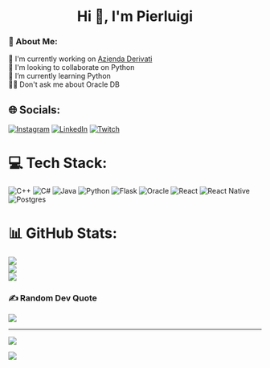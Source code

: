 <h1 align="center">Hi 👋, I'm Pierluigi</h1>

### 💫 About Me:
🔭 I'm currently working on [Azienda Derivati](https://github.com/P13rlU/Aziende_Derivati)<br>👯 I'm looking to collaborate on Python<br>🌱 I’m currently learning Python<br>💬🚫 Don't ask me about Oracle DB


## 🌐 Socials:
[![Instagram](https://img.shields.io/badge/Instagram-%23E4405F.svg?logo=Instagram&logoColor=white)](https://instagram.com/@p13r_._) [![LinkedIn](https://img.shields.io/badge/LinkedIn-%230077B5.svg?logo=linkedin&logoColor=white)](https://linkedin.com/in/pierluigibuttazzo) [![Twitch](https://img.shields.io/badge/Twitch-%239146FF.svg?logo=Twitch&logoColor=white)](https://twitch.tv/mrp13r_) 

# 💻 Tech Stack:
![C++](https://img.shields.io/badge/c++-%2300599C.svg?style=flat&logo=c%2B%2B&logoColor=white) ![C#](https://img.shields.io/badge/c%23-%23239120.svg?style=flat&logo=csharp&logoColor=white) ![Java](https://img.shields.io/badge/java-%23ED8B00.svg?style=flat&logo=openjdk&logoColor=white) ![Python](https://img.shields.io/badge/python-3670A0?style=flat&logo=python&logoColor=ffdd54) ![Flask](https://img.shields.io/badge/flask-%23000.svg?style=flat&logo=flask&logoColor=white) ![Oracle](https://img.shields.io/badge/Oracle-F80000?style=flat&logo=oracle&logoColor=white) ![React](https://img.shields.io/badge/react-%2320232a.svg?style=flat&logo=react&logoColor=%2361DAFB) ![React Native](https://img.shields.io/badge/react_native-%2320232a.svg?style=flat&logo=react&logoColor=%2361DAFB) ![Postgres](https://img.shields.io/badge/postgres-%23316192.svg?style=flat&logo=postgresql&logoColor=white)
# 📊 GitHub Stats:
![](https://github-readme-stats.vercel.app/api?username=P13rlU&theme=dark&hide_border=false&include_all_commits=true&count_private=true)<br/>
![](https://nirzak-streak-stats.vercel.app/?user=P13rlU&theme=dark&hide_border=false)<br/>
![](https://github-readme-stats.vercel.app/api/top-langs/?username=P13rlU&theme=dark&hide_border=false&include_all_commits=true&count_private=true&layout=compact)

### ✍️ Random Dev Quote
![](https://quotes-github-readme.vercel.app/api?type=horizontal&theme=radical)

---
[![](https://visitcount.itsvg.in/api?id=P13rlU&icon=0&color=0)](https://visitcount.itsvg.in)

<!-- Proudly created with GPRM ( https://gprm.itsvg.in ) -->

![](https://i.pinimg.com/originals/e4/26/70/e426702edf874b181aced1e2fa5c6cde.gif)
